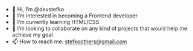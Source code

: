 - 👋 Hi, I’m @devstefko
- 👀 I’m interested in becoming a Frontend developer
- 🌱 I’m currently learning HTML/CSS
- 💞️ I’m looking to collaborate on any kind of projects that would help me achieve my goal
- 📫 How to reach me: stefkoothers@gmail.com

<!---
devstefko/devstefko is a ✨ special ✨ repository because its `README.md` (this file) appears on your GitHub profile.
You can click the Preview link to take a look at your changes.
--->
